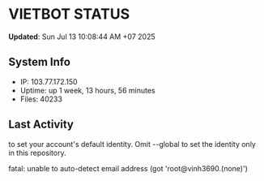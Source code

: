 # VIETBOT STATUS
**Updated**: Sun Jul 13 10:08:44 AM +07 2025

## System Info
- IP: 103.77.172.150
- Uptime: up 1 week, 13 hours, 56 minutes
- Files: 40233

## Last Activity

to set your account's default identity.
Omit --global to set the identity only in this repository.

fatal: unable to auto-detect email address (got 'root@vinh3690.(none)')
